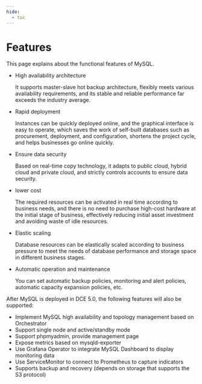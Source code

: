 ```yaml
---
hide:
  - toc
---
```


# Features

This page explains about the functional features of MySQL.

- High availability architecture

    It supports master-slave hot backup architecture, flexibly meets various availability requirements, and its stable and reliable performance far exceeds the industry average.

- Rapid deployment

    Instances can be quickly deployed online, and the graphical interface is easy to operate, which saves the work of self-built databases such as procurement, deployment, and configuration, shortens the project cycle, and helps businesses go online quickly.

- Ensure data security

    Based on real-time copy technology, it adapts to public cloud, hybrid cloud and private cloud, and strictly controls accounts to ensure data security.

- lower cost

    The required resources can be activated in real time according to business needs, and there is no need to purchase high-cost hardware at the initial stage of business, effectively reducing initial asset investment and avoiding waste of idle resources.

- Elastic scaling

    Database resources can be elastically scaled according to business pressure to meet the needs of database performance and storage space in different business stages.

- Automatic operation and maintenance

    You can set automatic backup policies, monitoring and alert policies, automatic capacity expansion policies, etc.

After MySQL is deployed in DCE 5.0, the following features will also be supported:

- Implement MySQL high availability and topology management based on Orchestrator
- Support single node and active/standby mode
- Support phpmyadmin, provide management page
- Expose metrics based on mysqld-exporter
- Use Grafana Operator to integrate MySQL Dashboard to display monitoring data
- Use ServiceMonitor to connect to Prometheus to capture indicators
- Supports backup and recovery (depends on storage that supports the S3 protocol)